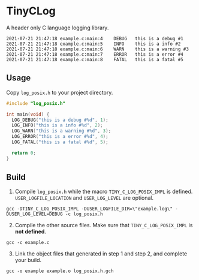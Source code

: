 # TinyCLog
A header only C language logging library.

```log
2021-07-21 21:47:18	example.c:main:4	DEBUG	this is a debug #1
2021-07-21 21:47:18	example.c:main:5	INFO	this is a info #2
2021-07-21 21:47:18	example.c:main:6	WARN	this is a warning #3
2021-07-21 21:47:18	example.c:main:7	ERROR	this is a error #4
2021-07-21 21:47:18	example.c:main:8	FATAL	this is a fatal #5
```

## Usage
Copy `log_posix.h` to your project directory.
```c
#include "log_posix.h"

int main(void) {
  LOG_DEBUG("this is a debug #%d", 1);
  LOG_INFO("this is a info #%d", 2);
  LOG_WARN("this is a warning #%d", 3);
  LOG_ERROR("this is a error #%d", 4);
  LOG_FATAL("this is a fatal #%d", 5);

  return 0;
}
```

## Build
1. Compile `log_posix.h` while the macro `TINY_C_LOG_POSIX_IMPL` is defined. `USER_LOGFILE_LOCATION` and `USER_LOG_LEVEL` are optional.
```
gcc -DTINY_C_LOG_POSIX_IMPL -DUSER_LOGFILE_DIR=\"example.log\" -DUSER_LOG_LEVEL=DEBUG -c log_posix.h
```

2. Compile the other source files. Make sure that `TINY_C_LOG_POSIX_IMPL` is **not defined**.
```
gcc -c example.c
```

3. Link the object files that generated in step 1 and step 2, and complete your build.
```
gcc -o example example.o log_posix.h.gch
```
